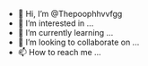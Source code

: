- 👋 Hi, I’m @Thepoophhvvfgg
- 👀 I’m interested in ...
- 🌱 I’m currently learning ...
- 💞️ I’m looking to collaborate on ...
- 📫 How to reach me ...

<!---
Thepoophhvvfgg/Thepoophhvvfgg is a ✨ special ✨ repository because its `README.md` (this file) appears on your GitHub profile.
You can click the Preview link to take a look at your changes.
--->

